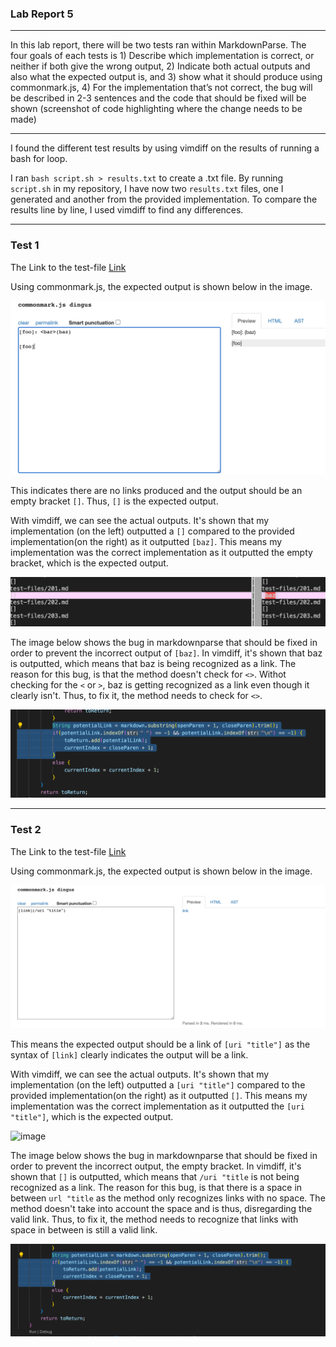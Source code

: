### Lab Report 5 ###

------------------------------
In this lab report, there will be two tests ran within MarkdownParse. The four goals of each tests is 1) Describe which implementation is correct, or neither if both give the wrong output, 2) Indicate both actual outputs and also what the expected output is, and 3) show what it should produce using commonmark.js, 4) For the implementation that’s not correct, the bug will be described in 2-3 sentences and the code that should be fixed will be shown (screenshot of code highlighting where the change needs to be made)

---------------------------

I found the different test results by using vimdiff on the results of running a bash for loop. 

I ran `bash script.sh > results.txt` to create a .txt file. By running `script.sh` in my repository, I have now two `results.txt` files, one I generated and another from the provided implementation. To compare the results line by line, I used vimdiff to find any differences. 

----------------

### Test 1 ###

The Link to the test-file
[Link](https://github.com/nidhidhamnani/markdown-parser/blob/main/test-files/201.md?plain=1)


Using commonmark.js, the expected output is shown below in the image. 

![image](lab5pic1.png)

This indicates there are no links produced and the output should be an empty bracket `[]`. Thus, `[]` is the expected output. 

With vimdiff, we can see the actual outputs. 
It's shown that my implementation (on the left) outputted a `[]` compared to the provided implementation(on the right) as it outputted `[baz]`. This means my implementation was the correct implementation as it outputted the empty bracket, which is the expected output. 

![image](lab5pic2.png)


The image below shows the bug in markdownparse that should be fixed in order to prevent the incorrect output of `[baz]`. In vimdiff, it's shown that baz is outputted, which means that baz is being recognized as a link. The reason for this bug, is that the method doesn't check for `<>`. Withot checking for the `<` or `>`, baz is getting recognized as a link even though it clearly isn't. Thus, to fix it, the method needs to check for `<>`. 

![image](lab5pic3.png)

-------------------

### Test 2 ###

The Link to the test-file
[Link](https://github.com/nidhidhamnani/markdown-parser/blob/main/test-files/481.md?plain=1)

Using commonmark.js, the expected output is shown below in the image. 

![image](lab5pic4.png)

This means the expected output should be a link of `[uri "title"]` as the syntax of `[link]` clearly indicates the output will be a link. 

With vimdiff, we can see the actual outputs. 
It's shown that my implementation (on the left) outputted a `[uri "title"]` compared to the provided implementation(on the right) as it outputted `[]`. This means my implementation was the correct implementation as it outputted the `[uri "title"]`, which is the expected output. 

![image]()

The image below shows the bug in markdownparse that should be fixed in order to prevent the incorrect output, the empty bracket. In vimdiff, it's shown that `[]` is outputted, which means that `/uri "title` is not being recognized as a link. The reason for this bug, is that there is a space in between `url "title` as the method only recognizes links with no space. The method doesn't take into account the space and is thus, disregarding the valid link. Thus, to fix it, the method needs to recognize that links with space in between is still a valid link. 

![image](lab5pic5.png)
